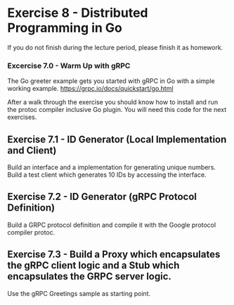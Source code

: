 # Exercise 8 - Distributed Programming in Go

If you do not finish during the lecture period, please finish it as homework.

### Excercise 7.0 - Warm Up with gRPC
The Go greeter example gets you started with gRPC in Go with a simple working example.
https://grpc.io/docs/quickstart/go.html

After a walk through the exercise you should know how to install and run the protoc compiler inclusive Go plugin. 
You will need this code for the next exercises.

## Exercise 7.1 - ID Generator (Local Implementation and Client)
Build an interface and a implementation for generating unique numbers. 
Build a test client which generates 10 IDs by accessing the interface.

## Exercise 7.2 - ID Generator (gRPC Protocol Definition)
Build a GRPC protocol definition and compile it with the Google protocol compiler protoc.

## Exercise 7.3 - Build a Proxy which encapsulates the gRPC client logic and a Stub which encapsulates the GRPC server logic.
Use the gRPC Greetings sample as starting point.

